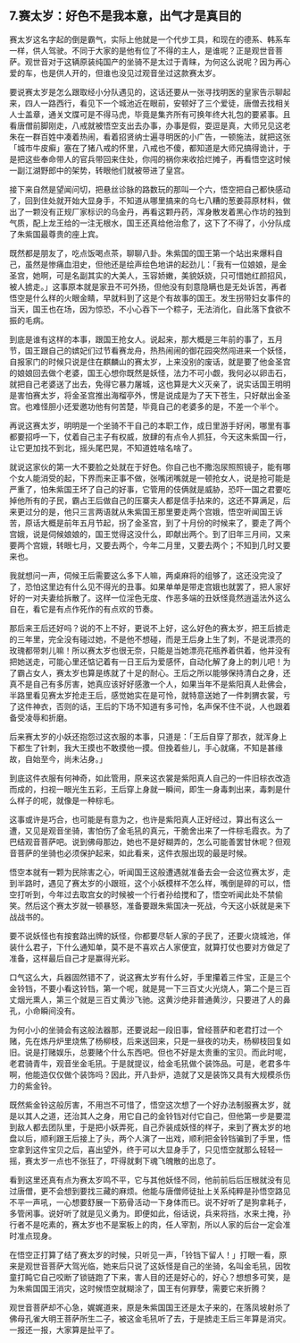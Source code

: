 ## 7.赛太岁：好色不是我本意，出气才是真目的
赛太岁这名字起的倒是霸气，实际上他就是一个代步工具，和现在的德系、韩系车一样，供人驾驶。不同于大家的是他有位了不得的主人，是谁呢？正是观世音菩萨。观世音对于这辆原装纯国产的坐骑不是太过于青睐，为何这么说呢？因为再心爱的车，也是供人开的，但谁也没见过观音坐过这款赛太岁。


要说赛太岁是怎么跟取经小分队遇见的，这话还要从一张寻找明医的皇家告示聊起来，四人一路西行，看见下一个城池近在眼前，安顿好了三个爱徒，唐僧去找相关人士盖章，通关文牒可是不得马虎，毕竟是集齐所有可换年终大礼包的要紧事。且看唐僧前脚刚走，八戒就被悟空支出去办事，办事是假，耍逗是真，大师兄见这老朱在一群百姓中凑着热闹，看着招贤纳士遍寻明医的小广告，一顿施法，就把这张「城市牛皮癣」塞在了猪八戒的怀里，八戒也不傻，都知道是大师兄搞得诡计，于是把这些奉命带人的官兵带回来住处，你闯的祸你来收拾烂摊子，再看悟空这时候一副江湖野郎中的架势，转眼他们就被带进了皇宫。


接下来自然是望闻问切，把悬丝诊脉的路数玩的那叫一个六，悟空把自己都快感动了，回到住处就开始大显身手，不知道从哪里搞来的乌七八糟的葱姜蒜原材料，做出了一颗没有正规厂家标识的乌金丹，再看这颗丹药，浑身散发着黑心作坊的独到气质，配上龙王给的一注无根水，国王还真给他治愈了，这下了不得了，小分队成了朱紫国最尊贵的座上宾。


既然都是朋友了，吃点饭喝点茶，聊聊八卦。朱紫国的国王第一个站出来爆料自己，虽然是惨痛血泪史，但他还是绘声绘色地讲的起劲儿：「我有一位娘娘，是金圣宫，她啊，可是名副其实的大美人，玉容娇嫩，美貌妖娆，只可惜她红颜招风，被人掳走。」这事原本就是家丑不可外扬，但他没有刻意隐瞒也是无处诉苦，再者悟空是什么样的火眼金睛，早就料到了这是个有故事的国王。发生拐带妇女事件的当天，国王也在场，因为惊恐，不小心吞下一个粽子，无法消化，自此落下食欲不振的毛病。


到底是谁有这样的本事，跟国王抢女人。说起来，那大概是三年前的事了，五月节，国王跟自己的嫔妃们过节看赛龙舟，热热闹闹的御花园突然闯进来一个妖怪，自报家门的时候只说是住在麒麟山的赛太岁，上来没别的废话，就是要了他金圣宫的娘娘回去做个老婆，国王心想你既然是妖怪，法力不可小觑，我何必以卵击石，就把自己老婆送了出去，免得它暴力屠城，这也算是大义灭亲了，说实话国王明明是害怕赛太岁，将金圣宫推出海榴亭外，愣是说成是为了天下苍生，只好献出金圣宫。也难怪胆小还爱邀功他有何苦楚，毕竟自己的老婆多的是，不差一个半个。


再说这赛太岁，明明是一个坐骑不干自己的本职工作，成日里游手好闲，哪里有事都要招呼一下，仗着自己主子有权威，放肆的有点令人抓狂，今天这朱紫国一行，让它更加找不到北，摇头尾巴晃，不知道姓啥名啥了。


就说这家伙的第一大不要脸之处就在于好色。你自己也不撒泡尿照照镜子，能有哪个女人能消受的起，下界而来正事不做，张嘴闭嘴就是一顿抢女人，说是抢可能是严重了，怕朱紫国王坏了自己的好事，它管用的伎俩就是威胁，恐吓一国之君要吃掉他所有的子民，霸占王后做自己的压寨夫人都是信手拈来的，这还不算满足，后来更过分的是，他只三言两语就从朱紫国王那里要走两个宫娥，悟空听闻国王诉苦，原话大概是前年五月节起，拐了金圣宫，到了十月份的时候来了，要走了两个宫娥，说是伺候娘娘的，国王觉得这没什么，即献出两个。到了旧年三月间，又来要两个宫娥，转眼七月，又要去两个，今年二月里，又要去两个；不知到几时又要来也。


我就想问一声，伺候王后需要这么多下人嘛，两桌麻将的组够了，这还没完没了了，恐怕这里边有什么见不得光的丑事。如果单单是带走宫娥也就罢了，把人家好好的一对夫妻给拆散了。这样一位淫色无度、作恶多端的丑妖怪竟然逍遥法外这么自在，看它是有点作死作的有点欢的节奏。


那后来王后还好吗？说的不上不好，更说不上好，这么好色的赛太岁，把王后掳走的三年里，完全没有碰过她，不是他不想碰，而是王后身上生了刺，不是说漂亮的玫瑰都带刺儿嘛！所以赛太岁也很无奈，只能是当她漂亮花瓶养着供着，他并没有把她送走，可能心里还惦记着有一日王后为爱感怀，自动化解了身上的刺儿吧！为了霸占女人，赛太岁也算是练就了十足的耐心。王后之所以能够保持清白之身，还真不是自己有多厉害，她真应该好好感激一个人，如果当年不是紫阳真人赴佛会，半路里看见赛太岁抢走王后，感觉她实在是可怜，就特意送她了一件刺猬衣裳，亏了这件神衣，否则的话，王后的下场不知道有多可怜，名声保不住不说，人也跟着备受凌辱和折磨。


后来赛太岁的小妖还抱怨过这衣服的本事，只道是：「王后自穿了那衣，就浑身上下都生了针刺，我大王摸也不敢摸他一摸。但挽着些儿，手心就痛，不知是甚缘故，自始至今，尚未沾身。」


到底这件衣服有何神奇，如此管用，原来这衣裳是紫阳真人自己的一件旧棕衣改造而成的，扫视一眼光生五彩，王后穿上身就一瞬间，即生一身毒刺出来，毒刺是什么样子的呢，就像是一种棕毛。


这事或许是巧合，也可能是有意为之，也许是紫阳真人正好经过，算出有这么一遭，又见是观音坐骑，害怕伤了金毛犼的真元，干脆舍出来了一件棕毛霞衣。为了巴结观音菩萨吧。说到佛母那边，她也不是好糊弄的，怎么可能善罢甘休呢？但观音菩萨的坐骑也必须保护起来，如此看来，这件衣服出现的最是时候。


悟空本就有一颗为民除害之心，听闻国王这般遭遇就准备去会一会这位赛太岁，走到半路时，遇见了赛太岁的小跟班，这个小妖模样不怎么样，嘴倒是碎的可以，悟空打听到，今年过去取宫女的时候被一个行者孙给搅和了，悟空听闻此处不禁偷笑。然后这个赛太岁就一顿暴怒，准备要跟朱紫国决一死战，今天这小妖就是来下战战书的。


要不说妖怪也有按套路出牌的妖怪，你都要尽斩人家的子民了，还要火烧城池，佯装什么君子，下什么通知单，莫不是不喜欢占人家便宜，就算打仗也要对方做足了准备，这样最后自己才是赢得光彩。


口气这么大，兵器固然错不了，说这赛太岁有什么好，手里攥着三件宝，正是三个金铃铛，不要小看这铃铛，第一个呢，就是晃一下三百丈火光烧人，第二个是三百丈烟光熏人，第三个就是三百丈黄沙飞驰。这黄沙绝非普通黄沙，只要进了人的鼻孔，小命瞬间没有。


为何小小的坐骑会有这般法器那，还要说起一段旧事，曾经菩萨和老君打过一个赌，先在炼丹炉里烧焦了杨柳枝，后来送回来，只是一昼夜的功夫，杨柳枝回复如旧。说是打赌娱乐，总要赌个什么东西吧。但也不好是太贵重的宝贝。而此时呢，老君骑青牛，观音坐金毛犼。于是就提议，给金毛犼做个装饰品。可是，老君多牛啊，他能造仅仅做个装饰吗？因此，开八卦炉，造就了又是装饰又具有大规模杀伤力的紫金铃。


既然紫金铃这般厉害，不用岂不可惜了，悟空这次想了一个好办法制服赛太岁，就是以其人之道，还治其人之身，用它自己的金铃铛对付它自己，但他第一步是要混到敌人都去团队里，于是把小妖弄死，自己乔装成妖怪的样子，来到了赛太岁的地盘以后，顺利跟王后接上了头，两个人演了一出戏，顺利把金铃铛骗到了手里，悟空拿到这件宝贝之后，喜出望外，终于可以大显身手了，只见悟空就那么轻轻一摇，赛太岁一点也不张狂了，吓得就剩下魂飞魄散的出息了。


看到这里还真有点为赛太岁鸣不平，它与其他妖怪不同，他前前后后压根就没有见过唐僧，更不会想到要找三藏的麻烦。他能与唐僧师徒扯上关系纯粹是孙悟空路见不平一声吼，一心想要舒展一下筋骨活动一下身体而已。说不好听了是狗拿耗子，多管闲事。说好听了就是见义勇为。即便如此，俗话说，兵来将挡，水来土掩，孙行者不是吃素的，赛太岁也不是案板上的肉，任人宰割，所以人家的后台一定会准时准点现身。


在悟空正打算了结了赛太岁的时候，只听见一声，「铃铛下留人！」打眼一看，原来是观世音菩萨大驾光临，她来后只说了这妖怪是自己的坐骑，名叫金毛犼，因牧童打盹它自己咬断了锁链跑了下来，害人目的还是好心的，好心？想想多可笑，是为朱紫国国王消灾，这时候悟空就糊涂了，国王有何罪孽，需要它来折腾？


观世音菩萨却不心急，娓娓道来，原是朱紫国国王还是太子来的，在落凤坡射杀了佛母孔雀大明王菩萨所生二子，被这金毛犼听了去，于是掳走王后三年算是消灾。一报还一报，大家算是扯平了。

